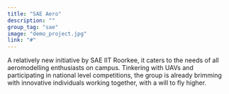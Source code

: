 ```yaml
---
title: "SAE Aero"
description: ""
group_tag: "sae"
image: "demo_project.jpg" 
link: "#"
---
```


A relatively new initiative by SAE IIT Roorkee, it caters to the needs of all aeromodelling enthusiasts on campus. 
Tinkering with UAVs and participating in national level competitions, the group is already brimming with innovative individuals working together, with a will to fly higher.